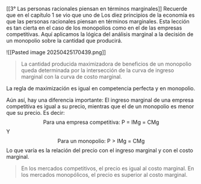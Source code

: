 [[3° Las personas racionales  piensan en términos marginales]]
Recuerde que en el capítulo 1 se vio que uno de Los diez principios de la economía es que las personas racionales piensan en términos marginales. Esta lección es tan cierta en el caso de los monopolios como en el de las empresas competitivas. Aquí aplicamos la lógica 
del análisis marginal a la decisión de un monopolio sobre la cantidad que producirá.

![[Pasted image 20250425170439.png]]

> La cantidad producida maximizadora de beneficios de un monopolio queda determinada por la intersección de la curva de ingreso marginal con la curva de costo marginal.

La regla de maximización es igual en competencia perfecta y en monopolio. 

Aún así, hay una diferencia importante: 
	El ingreso marginal de una empresa competitiva es igual a su precio, mientras que el
de un monopolio es menor que su precio. Es decir:
$$\text{Para una empresa competitiva: P = IMg = CMg}$$
Y $$\text{Para un monopolio: P > IMg = CMg}$$
Lo que varía es la relación del precio con el ingreso marginal y con el costo marginal.

> En los mercados competitivos, el precio es igual al costo marginal. En los mercados monopólicos, el precio es superior al costo marginal.
